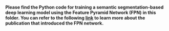 <b>Please find the Python code for training a semantic segmentation-based deep learning model using the Feature Pyramid Network (FPN) in this folder. You can refer to the following [link](https://arxiv.org/pdf/1612.03144v2.pdf) to learn more about the publication that introduced the FPN network.</b>
